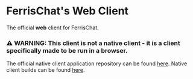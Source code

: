 # FerrisChat's Web Client
The official **web** client for FerrisChat.

### ⚠️ **WARNING:** This client is not a native client - it is a client specifically made to be run in a browser.
The official native client application repository can be found [here](https://github.com/FerrisChat/Client).
Native client builds can be found [here](https://client.ferris.chat/).
